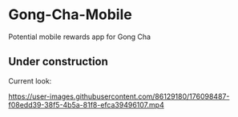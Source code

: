 # Gong-Cha-Mobile
Potential mobile rewards app for Gong Cha
## Under construction
Current look:

https://user-images.githubusercontent.com/86129180/176098487-f08edd39-38f5-4b5a-81f8-efca39496107.mp4
